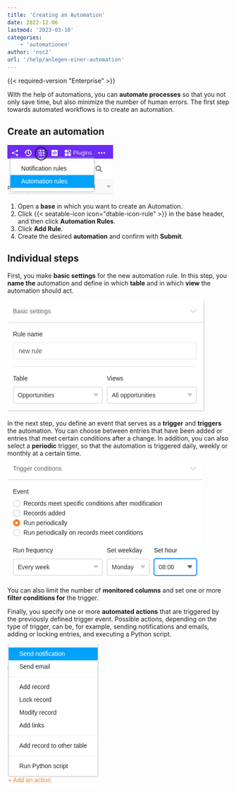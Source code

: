 ```yaml
---
title: 'Creating an Automation'
date: 2022-12-06
lastmod: '2023-03-10'
categories:
    - 'automationen'
author: 'nsc2'
url: '/help/anlegen-einer-automation'
---
```


{{< required-version "Enterprise" >}}

With the help of automations, you can **automate processes** so that you not only save time, but also minimize the number of human errors. The first step towards automated workflows is to create an automation.

## Create an automation

![Create automations](images/how-to-use-automations-for-locking-rows-3.png)

1. Open a **base** in which you want to create an Automation.
2. Click {{< seatable-icon icon="dtable-icon-rule" >}} in the base header, and then click **Automation Rules**.
3. Click **Add Rule**.
4. Create the desired **automation** and confirm with **Submit**.

## Individual steps

First, you make **basic settings** for the new automation rule. In this step, you **name the** automation and define in which **table** and in which **view** the automation should act.

![In a first step, you first define basic settings for the newly created automation](images/steps-to-create-an-automation-1-1.png)

In the next step, you define an event that serves as a **trigger** and **triggers** the automation. You can choose between entries that have been added or entries that meet certain conditions after a change. In addition, you can also select a **periodic** trigger, so that the automation is triggered daily, weekly or monthly at a certain time.

![Definition of an event that triggers the automation as a trigger](images/steps-to-create-an-automation-2-1.png)

You can also limit the number of **monitored columns** and set one or more **filter conditions for** the trigger.

Finally, you specify one or more **automated actions** that are triggered by the previously defined trigger event. Possible actions, depending on the type of trigger, can be, for example, sending notifications and emails, adding or locking entries, and executing a Python script.

![Definition of an automated action triggered by the previously defined trigger event.](images/steps-to-create-an-automation-3.png)
